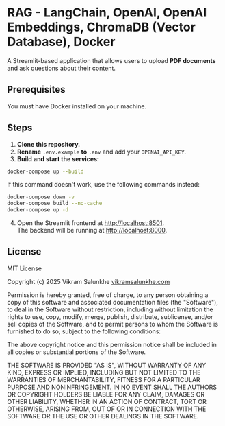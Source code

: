 # RAG - LangChain, OpenAI, OpenAI Embeddings, ChromaDB (Vector Database), Docker

A Streamlit-based application that allows users to upload **PDF documents** and ask questions about their content.

## Prerequisites

You must have Docker installed on your machine.

## Steps

1. **Clone this repository.**
2. **Rename** `.env.example` **to** `.env` and add your `OPENAI_API_KEY`.
3. **Build and start the services:**

```bash
docker-compose up --build
```

If this command doesn't work, use the following commands instead:

```bash
docker-compose down -v
docker-compose build --no-cache
docker-compose up -d
```

4. Open the Streamlit frontend at [http://localhost:8501](http://localhost:8501).  
   The backend will be running at [http://localhost:8000](http://localhost:8000).

## License

MIT License

Copyright (c) 2025 Vikram Salunkhe
[vikramsalunkhe.com](https://www.vikramsalunkhe.com)

Permission is hereby granted, free of charge, to any person obtaining a copy of this software and associated documentation files (the "Software"), to deal in the Software without restriction, including without limitation the rights to use, copy, modify, merge, publish, distribute, sublicense, and/or sell copies of the Software, and to permit persons to whom the Software is furnished to do so, subject to the following conditions:

The above copyright notice and this permission notice shall be included in all copies or substantial portions of the Software.

THE SOFTWARE IS PROVIDED "AS IS", WITHOUT WARRANTY OF ANY KIND, EXPRESS OR IMPLIED, INCLUDING BUT NOT LIMITED TO THE WARRANTIES OF MERCHANTABILITY, FITNESS FOR A PARTICULAR PURPOSE AND NONINFRINGEMENT. IN NO EVENT SHALL THE AUTHORS OR COPYRIGHT HOLDERS BE LIABLE FOR ANY CLAIM, DAMAGES OR OTHER LIABILITY, WHETHER IN AN ACTION OF CONTRACT, TORT OR OTHERWISE, ARISING FROM, OUT OF OR IN CONNECTION WITH THE SOFTWARE OR THE USE OR OTHER DEALINGS IN THE SOFTWARE.
